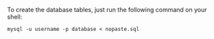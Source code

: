 To create the database tables, just run the following command on your shell:

    mysql -u username -p database < nopaste.sql
